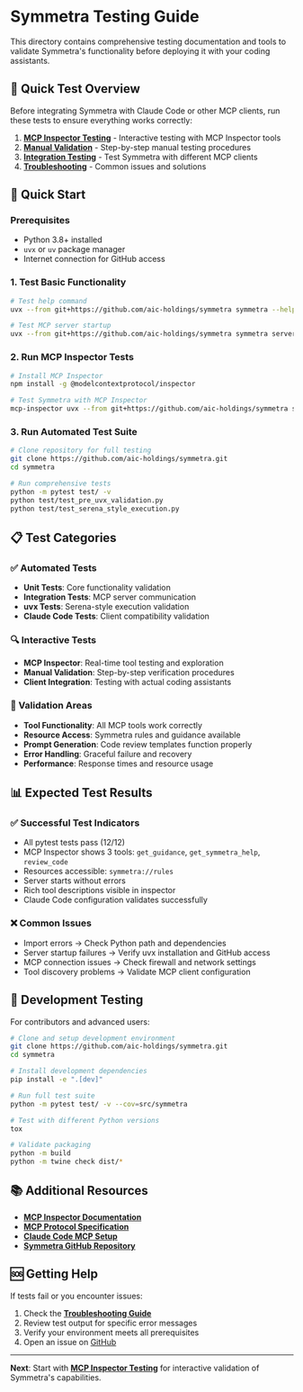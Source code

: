 # Symmetra Testing Guide

This directory contains comprehensive testing documentation and tools to validate Symmetra's functionality before deploying it with your coding assistants.

## 🧪 Quick Test Overview

Before integrating Symmetra with Claude Code or other MCP clients, run these tests to ensure everything works correctly:

1. **[MCP Inspector Testing](mcp-inspector-testing.md)** - Interactive testing with MCP Inspector tools
2. **[Manual Validation](manual-validation.md)** - Step-by-step manual testing procedures  
3. **[Integration Testing](integration-testing.md)** - Test Symmetra with different MCP clients
4. **[Troubleshooting](troubleshooting.md)** - Common issues and solutions

## 🚀 Quick Start

### Prerequisites
- Python 3.8+ installed
- `uvx` or `uv` package manager
- Internet connection for GitHub access

### 1. Test Basic Functionality
```bash
# Test help command
uvx --from git+https://github.com/aic-holdings/symmetra symmetra --help

# Test MCP server startup
uvx --from git+https://github.com/aic-holdings/symmetra symmetra server --help
```

### 2. Run MCP Inspector Tests
```bash
# Install MCP Inspector
npm install -g @modelcontextprotocol/inspector

# Test Symmetra with MCP Inspector
mcp-inspector uvx --from git+https://github.com/aic-holdings/symmetra symmetra server
```

### 3. Run Automated Test Suite
```bash
# Clone repository for full testing
git clone https://github.com/aic-holdings/symmetra.git
cd symmetra

# Run comprehensive tests
python -m pytest test/ -v
python test/test_pre_uvx_validation.py
python test/test_serena_style_execution.py
```

## 📋 Test Categories

### ✅ Automated Tests
- **Unit Tests**: Core functionality validation
- **Integration Tests**: MCP server communication
- **uvx Tests**: Serena-style execution validation
- **Claude Code Tests**: Client compatibility validation

### 🔍 Interactive Tests  
- **MCP Inspector**: Real-time tool testing and exploration
- **Manual Validation**: Step-by-step verification procedures
- **Client Integration**: Testing with actual coding assistants

### 🎯 Validation Areas
- **Tool Functionality**: All MCP tools work correctly
- **Resource Access**: Symmetra rules and guidance available
- **Prompt Generation**: Code review templates function properly
- **Error Handling**: Graceful failure and recovery
- **Performance**: Response times and resource usage

## 📊 Expected Test Results

### ✅ Successful Test Indicators
- All pytest tests pass (12/12)
- MCP Inspector shows 3 tools: `get_guidance`, `get_symmetra_help`, `review_code`
- Resources accessible: `symmetra://rules`
- Server starts without errors
- Rich tool descriptions visible in inspector
- Claude Code configuration validates successfully

### ❌ Common Issues
- Import errors → Check Python path and dependencies
- Server startup failures → Verify uvx installation and GitHub access
- MCP connection issues → Check firewall and network settings
- Tool discovery problems → Validate MCP client configuration

## 🔧 Development Testing

For contributors and advanced users:

```bash
# Clone and setup development environment
git clone https://github.com/aic-holdings/symmetra.git
cd symmetra

# Install development dependencies
pip install -e ".[dev]"

# Run full test suite
python -m pytest test/ -v --cov=src/symmetra

# Test with different Python versions
tox

# Validate packaging
python -m build
python -m twine check dist/*
```

## 📚 Additional Resources

- **[MCP Inspector Documentation](https://modelcontextprotocol.io/legacy/tools/inspector)**
- **[MCP Protocol Specification](https://modelcontextprotocol.io/specification)**
- **[Claude Code MCP Setup](https://docs.anthropic.com/en/docs/claude-code/mcp)**
- **[Symmetra GitHub Repository](https://github.com/aic-holdings/symmetra)**

## 🆘 Getting Help

If tests fail or you encounter issues:

1. Check the **[Troubleshooting Guide](troubleshooting.md)**
2. Review test output for specific error messages
3. Verify your environment meets all prerequisites
4. Open an issue on [GitHub](https://github.com/aic-holdings/symmetra/issues)

---

**Next**: Start with **[MCP Inspector Testing](mcp-inspector-testing.md)** for interactive validation of Symmetra's capabilities.